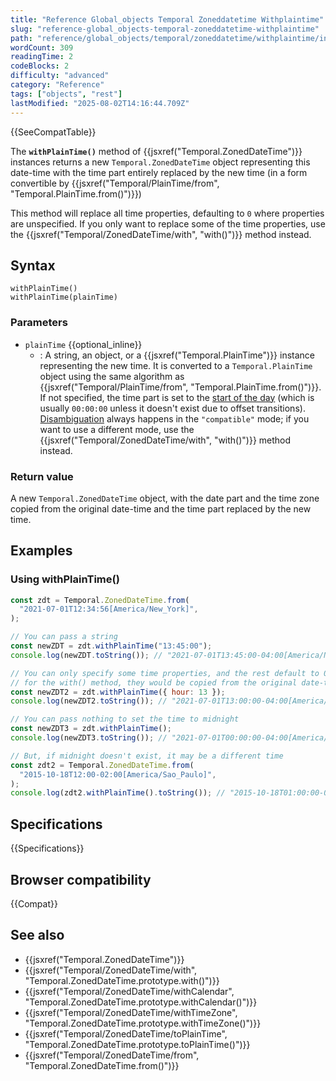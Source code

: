 ```yaml
---
title: "Reference Global_objects Temporal Zoneddatetime Withplaintime"
slug: "reference-global_objects-temporal-zoneddatetime-withplaintime"
path: "reference/global_objects/temporal/zoneddatetime/withplaintime/index.md"
wordCount: 309
readingTime: 2
codeBlocks: 2
difficulty: "advanced"
category: "Reference"
tags: ["objects", "rest"]
lastModified: "2025-08-02T14:16:44.709Z"
---
```



{{SeeCompatTable}}

The **`withPlainTime()`** method of {{jsxref("Temporal.ZonedDateTime")}} instances returns a new `Temporal.ZonedDateTime` object representing this date-time with the time part entirely replaced by the new time (in a form convertible by {{jsxref("Temporal/PlainTime/from", "Temporal.PlainTime.from()")}})

This method will replace all time properties, defaulting to `0` where properties are unspecified. If you only want to replace some of the time properties, use the {{jsxref("Temporal/ZonedDateTime/with", "with()")}} method instead.

## Syntax

```js-nolint
withPlainTime()
withPlainTime(plainTime)
```

### Parameters

- `plainTime` {{optional_inline}}
  - : A string, an object, or a {{jsxref("Temporal.PlainTime")}} instance representing the new time. It is converted to a `Temporal.PlainTime` object using the same algorithm as {{jsxref("Temporal/PlainTime/from", "Temporal.PlainTime.from()")}}. If not specified, the time part is set to the [start of the day](/en-US/docs/Web/JavaScript/Reference/Global_Objects/Temporal/ZonedDateTime/startOfDay) (which is usually `00:00:00` unless it doesn't exist due to offset transitions). [Disambiguation](/en-US/docs/Web/JavaScript/Reference/Global_Objects/Temporal/ZonedDateTime#time_zones_and_offsets) always happens in the `"compatible"` mode; if you want to use a different mode, use the {{jsxref("Temporal/ZonedDateTime/with", "with()")}} method instead.

### Return value

A new `Temporal.ZonedDateTime` object, with the date part and the time zone copied from the original date-time and the time part replaced by the new time.

## Examples

### Using withPlainTime()

```js
const zdt = Temporal.ZonedDateTime.from(
  "2021-07-01T12:34:56[America/New_York]",
);

// You can pass a string
const newZDT = zdt.withPlainTime("13:45:00");
console.log(newZDT.toString()); // "2021-07-01T13:45:00-04:00[America/New_York]"

// You can only specify some time properties, and the rest default to 0;
// for the with() method, they would be copied from the original date-time
const newZDT2 = zdt.withPlainTime({ hour: 13 });
console.log(newZDT2.toString()); // "2021-07-01T13:00:00-04:00[America/New_York]"

// You can pass nothing to set the time to midnight
const newZDT3 = zdt.withPlainTime();
console.log(newZDT3.toString()); // "2021-07-01T00:00:00-04:00[America/New_York]"

// But, if midnight doesn't exist, it may be a different time
const zdt2 = Temporal.ZonedDateTime.from(
  "2015-10-18T12:00-02:00[America/Sao_Paulo]",
);
console.log(zdt2.withPlainTime().toString()); // "2015-10-18T01:00:00-02:00[America/Sao_Paulo]"
```

## Specifications

{{Specifications}}

## Browser compatibility

{{Compat}}

## See also

- {{jsxref("Temporal.ZonedDateTime")}}
- {{jsxref("Temporal/ZonedDateTime/with", "Temporal.ZonedDateTime.prototype.with()")}}
- {{jsxref("Temporal/ZonedDateTime/withCalendar", "Temporal.ZonedDateTime.prototype.withCalendar()")}}
- {{jsxref("Temporal/ZonedDateTime/withTimeZone", "Temporal.ZonedDateTime.prototype.withTimeZone()")}}
- {{jsxref("Temporal/ZonedDateTime/toPlainTime", "Temporal.ZonedDateTime.prototype.toPlainTime()")}}
- {{jsxref("Temporal/ZonedDateTime/from", "Temporal.ZonedDateTime.from()")}}
